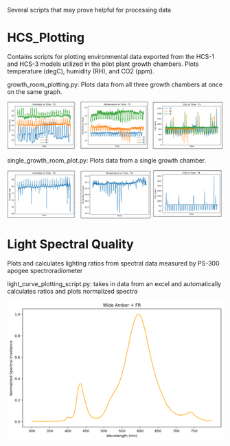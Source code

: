 Several scripts that may prove helpful for processing data

# HCS_Plotting
Contains scripts for plotting environmental data exported from the HCS-1 and HCS-3 models utilized in the pilot plant growth chambers. Plots temperature (degC), humidity (RH), and CO2 (ppm).

growth_room_plotting.py: Plots data from all three growth chambers at once on the same graph.

![all](HCS_Plotting/all_growth_rooms.png)

single_growth_room_plot.py: Plots data from a single growth chamber.

![single](HCS_Plotting/single_growth_room.png)


# Light Spectral Quality
Plots and calculates lighting ratios from spectral data measured by PS-300 apogee spectroradiometer

light_curve_plotting_script.py: takes in data from an excel and automatically calculates ratios and plots normalized spectra

![all](light_curve_plotting/sample_spectrum.png)
